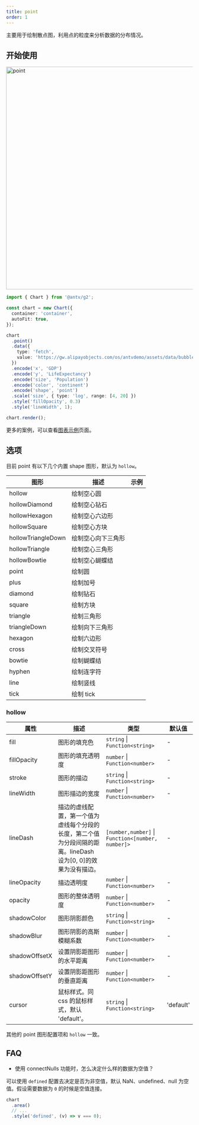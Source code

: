 ```yaml
---
title: point
order: 1
---
```


主要用于绘制散点图，利用点的粒度来分析数据的分布情况。

## 开始使用

<img alt="point" src="https://mdn.alipayobjects.com/mdn/huamei_qa8qxu/afts/img/A*T8Y-T5BlUTgAAAAAAAAAAAAADmJ7AQ" width="600" />

```ts
import { Chart } from '@antv/g2';

const chart = new Chart({
  container: 'container',
  autoFit: true,
});

chart
  .point()
  .data({
    type: 'fetch',
    value: 'https://gw.alipayobjects.com/os/antvdemo/assets/data/bubble.json',
  })
  .encode('x', 'GDP')
  .encode('y', 'LifeExpectancy')
  .encode('size', 'Population')
  .encode('color', 'continent')
  .encode('shape', 'point')
  .scale('size', { type: 'log', range: [4, 20] })
  .style('fillOpacity', 0.3)
  .style('lineWidth', 1);

chart.render();
```

更多的案例，可以查看[图表示例](/examples)页面。

## 选项

目前 point 有以下几个内置 shape 图形，默认为 `hollow`。

| 图形                   | 描述                                           | 示例                 |
|-----------------------|------------------------------------------------|---------------------|
| hollow                | 绘制空心圆                                       |       |
| hollowDiamond         | 绘制空心钻石                                     |       |
| hollowHexagon         | 绘制空心六边形                                   |       |
| hollowSquare          | 绘制空心方块                                     |       |
| hollowTriangleDown    | 绘制空心向下三角形                                |       |
| hollowTriangle        | 绘制空心三角形                                   |       |
| hollowBowtie          | 绘制空心蝴蝶结                                   |       |
| point                 | 绘制圆                                          |       |
| plus                  | 绘制加号                                        |       |
| diamond               | 绘制钻石                                        |       |
| square                | 绘制方块                                        |       |
| triangle              | 绘制三角形                                      |       |
| triangleDown          | 绘制向下三角形                                   |       |
| hexagon               | 绘制六边形                                      |       |
| cross                 | 绘制交叉符号                                    |       |
| bowtie                | 绘制蝴蝶结                                      |       |
| hyphen                | 绘制连字符                                      |       |
| line                  | 绘制竖线                                        |       |
| tick                  | 绘制 tick                                       |       |


### hollow

| 属性               | 描述                                           | 类型                 | 默认值      |
|-------------------|------------------------------------------------|---------------------|------------|
| fill          | 图形的填充色                                      | `string` \| `Function<string>`              |   -   |
| fillOpacity   | 图形的填充透明度                                   | `number` \| `Function<number>`              |   -   |
| stroke        | 图形的描边                                        | `string` \| `Function<string>`              |   -   |
| lineWidth     | 图形描边的宽度                                    | `number` \| `Function<number>`               |   -   |
| lineDash      | 描边的虚线配置，第一个值为虚线每个分段的长度，第二个值为分段间隔的距离。lineDash 设为[0, 0]的效果为没有描边。 | `[number,number]` \| `Function<[number, number]>` |   -   |
| lineOpacity   | 描边透明度                                        | `number` \| `Function<number>`              |   -   |
| opacity       | 图形的整体透明度                                   | `number` \| `Function<number>`              |   -   |
| shadowColor   | 图形阴影颜色                                      | `string` \| `Function<string>`              |   -   |
| shadowBlur    | 图形阴影的高斯模糊系数                              | `number` \| `Function<number>`              |   -   |
| shadowOffsetX | 设置阴影距图形的水平距离                            | `number` \| `Function<number>`              |   -   |
| shadowOffsetY | 设置阴影距图形的垂直距离                            | `number` \| `Function<number>`              |   -   |
| cursor        | 鼠标样式。同 css 的鼠标样式，默认 'default'。        | `string` \| `Function<string>`               |   'default'  |

其他的 point 图形配置项和 `hollow` 一致。

## FAQ

- 使用 connectNulls 功能时，怎么决定什么样的数据为空值？

可以使用 `defined` 配置去决定是否为非空值，默认 NaN、undefined、null 为空值。假设需要数据为 `0` 的时候是空值连接。

```ts
chart
  .area()
  // ...
  .style('defined', (v) => v === 0);
```
